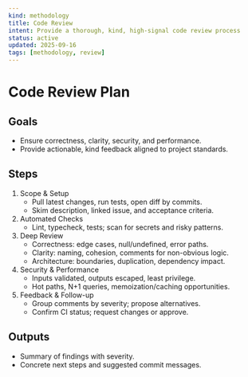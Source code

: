 ```yaml
---
kind: methodology
title: Code Review
intent: Provide a thorough, kind, high-signal code review process
status: active
updated: 2025-09-16
tags: [methodology, review]
---
```


# Code Review Plan

## Goals
- Ensure correctness, clarity, security, and performance.
- Provide actionable, kind feedback aligned to project standards.

## Steps
1. Scope & Setup
   - Pull latest changes, run tests, open diff by commits.
   - Skim description, linked issue, and acceptance criteria.
2. Automated Checks
   - Lint, typecheck, tests; scan for secrets and risky patterns.
3. Deep Review
   - Correctness: edge cases, null/undefined, error paths.
   - Clarity: naming, cohesion, comments for non-obvious logic.
   - Architecture: boundaries, duplication, dependency impact.
4. Security & Performance
   - Inputs validated, outputs escaped, least privilege.
   - Hot paths, N+1 queries, memoization/caching opportunities.
5. Feedback & Follow-up
   - Group comments by severity; propose alternatives.
   - Confirm CI status; request changes or approve.

## Outputs
- Summary of findings with severity.
- Concrete next steps and suggested commit messages.
